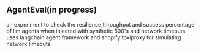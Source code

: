 ## AgentEval(in progress)
an experiment to check the resilience,throughput and success percentage of llm agents when injected with synthetic 500's and network timeouts. 
uses langchain agent framework and shopify toxiproxy for simulating network timeouts.
